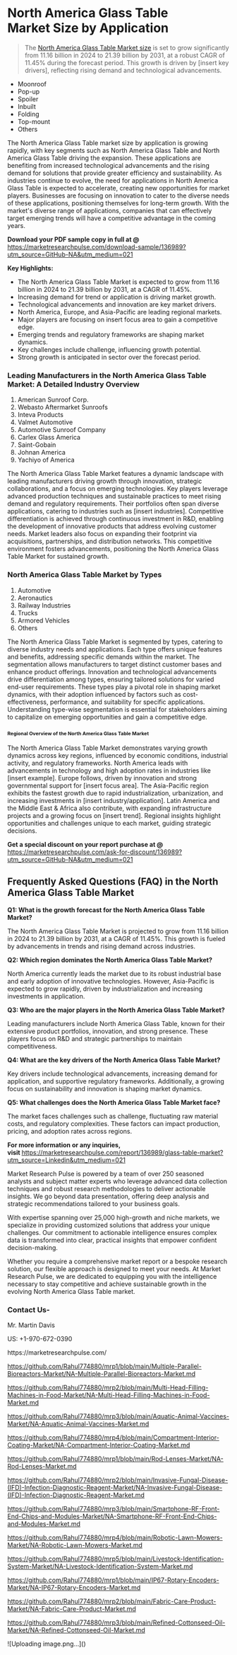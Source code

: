 <h1>North America Glass Table Market&nbsp;Size by Application</h1><blockquote><p>The <a href="https://marketresearchpulse.com/download-sample/136989?utm_source=GitHub-NA&amp;utm_medium=021">North America Glass Table Market size</a> is set to grow significantly from 11.16 billion in 2024 to 21.39 billion by 2031, at a robust CAGR of 11.45% during the forecast period. This growth is driven by [insert key drivers], reflecting rising demand and technological advancements.</p></blockquote><ul><li>Moonroof<li> Pop-up<li> Spoiler<li> Inbuilt<li> Folding<li> Top-mount<li> Others</li></ul><p>The North America Glass Table market size by application is growing rapidly, with key segments such as North America Glass Table and North America Glass Table driving the expansion. These applications are benefiting from increased technological advancements and the rising demand for solutions that provide greater efficiency and sustainability. As industries continue to evolve, the need for applications in North America Glass Table is expected to accelerate, creating new opportunities for market players. Businesses are focusing on innovation to cater to the diverse needs of these applications, positioning themselves for long-term growth. With the market's diverse range of applications, companies that can effectively target emerging trends will have a competitive advantage in the coming years.</p><p><strong>Download your PDF sample copy in full at @ </strong><a href="https://marketresearchpulse.com/download-sample/136989?utm_source=GitHub-NA&amp;utm_medium=021">https://marketresearchpulse.com/download-sample/136989?utm_source=GitHub-NA&amp;utm_medium=021</a></p><p><strong>Key Highlights: </strong></p><ul><li>The North America Glass Table Market is expected to grow from 11.16 billion in 2024 to 21.39 billion by 2031, at a CAGR of 11.45%.</li><li>Increasing demand for trend or application is driving market growth.</li><li>Technological advancements and innovation are key market drivers.</li><li>North America, Europe, and Asia-Pacific are leading regional markets.</li><li>Major players are focusing on insert focus area to gain a competitive edge.</li><li>Emerging trends and regulatory frameworks are shaping market dynamics.</li><li>Key challenges include challenge, influencing growth potential.</li><li>Strong growth is anticipated in sector over the forecast period.</li></ul><h3>Leading Manufacturers in the North America Glass Table Market: A Detailed Industry Overview</h3><ol><li>American Sunroof Corp.</li><li>Webasto Aftermarket Sunroofs</li><li>Inteva Products</li><li>Valmet Automotive</li><li>Automotive Sunroof Company</li><li>Carlex Glass America</li><li>Saint-Gobain</li><li>Johnan America</li><li>Yachiyo of America</li></ol><div class="flex max-w-full flex-col flex-grow"><div class="min-h-8 text-message flex w-full flex-col items-end gap-2 whitespace-normal break-words [.text-message+&amp;]:mt-5" dir="auto" data-message-author-role="assistant" data-message-id="fd8432e4-4910-450d-b182-61b7bfb0a01f" data-message-model-slug="gpt-4o"><div class="flex w-full flex-col gap-1 empty:hidden first:pt-[3px]"><div class="markdown prose w-full break-words dark:prose-invert light"><p>The North America Glass Table Market features a dynamic landscape with leading manufacturers driving growth through innovation, strategic collaborations, and a focus on emerging technologies. Key players leverage advanced production techniques and sustainable practices to meet rising demand and regulatory requirements. Their portfolios often span diverse applications, catering to industries such as [insert industries]. Competitive differentiation is achieved through continuous investment in R&amp;D, enabling the development of innovative products that address evolving customer needs. Market leaders also focus on expanding their footprint via acquisitions, partnerships, and distribution networks. This competitive environment fosters advancements, positioning the North America Glass Table Market for sustained growth.</p></div></div></div></div><h3>North America Glass Table Market by Types</h3><ol><li>Automotive<li> Aeronautics<li> Railway Industries<li> Trucks<li> Armored Vehicles<li> Others</li></ol><div class="flex max-w-full flex-col flex-grow"><div class="min-h-8 text-message flex w-full flex-col items-end gap-2 whitespace-normal break-words [.text-message+&amp;]:mt-5" dir="auto" data-message-author-role="assistant" data-message-id="084470be-0bb7-4664-bddf-5156b4f41249" data-message-model-slug="gpt-4o-mini"><div class="flex w-full flex-col gap-1 empty:hidden first:pt-[3px]"><div class="markdown prose w-full break-words dark:prose-invert light"><p>The North America Glass Table Market is segmented by types, catering to diverse industry needs and applications. Each type offers unique features and benefits, addressing specific demands within the market. The segmentation allows manufacturers to target distinct customer bases and enhance product offerings. Innovation and technological advancements drive differentiation among types, ensuring tailored solutions for varied end-user requirements. These types play a pivotal role in shaping market dynamics, with their adoption influenced by factors such as cost-effectiveness, performance, and suitability for specific applications. Understanding type-wise segmentation is essential for stakeholders aiming to capitalize on emerging opportunities and gain a competitive edge.</p></div></div></div></div><h3><span style="font-size: 11px;">Regional Overview of the North America Glass Table Market</span></h3><div class="flex max-w-full flex-col flex-grow"><div class="min-h-8 text-message flex w-full flex-col items-end gap-2 whitespace-normal break-words [.text-message+&amp;]:mt-5" dir="auto" data-message-author-role="assistant" data-message-id="e9038762-ce64-4e30-91c9-9bd413514231" data-message-model-slug="gpt-4o-mini"><div class="flex w-full flex-col gap-1 empty:hidden first:pt-[3px]"><div class="markdown prose w-full break-words dark:prose-invert light"><p>The North America Glass Table Market demonstrates varying growth dynamics across key regions, influenced by economic conditions, industrial activity, and regulatory frameworks. North America leads with advancements in technology and high adoption rates in industries like [insert example]. Europe follows, driven by innovation and strong governmental support for [insert focus area]. The Asia-Pacific region exhibits the fastest growth due to rapid industrialization, urbanization, and increasing investments in [insert industry/application]. Latin America and the Middle East &amp; Africa also contribute, with expanding infrastructure projects and a growing focus on [insert trend]. Regional insights highlight opportunities and challenges unique to each market, guiding strategic decisions.</p></div></div></div></div><p><strong>Get a special discount on your report purchase at @ </strong><a href="https://marketresearchpulse.com/ask-for-discount/136989?utm_source=GitHub-NA&amp;utm_medium=021">https://marketresearchpulse.com/ask-for-discount/136989?utm_source=GitHub-NA&amp;utm_medium=021</a></p><h2>Frequently Asked Questions (FAQ) in the North America Glass Table Market</h2><p><strong>Q1: What is the growth forecast for the North America Glass Table Market?</strong></p><p>The North America Glass Table Market is projected to grow from 11.16 billion in 2024 to 21.39 billion by 2031, at a CAGR of 11.45%. This growth is fueled by advancements in trends and rising demand across industries.</p><p><strong>Q2: Which region dominates the North America Glass Table Market?</strong></p><p>North America currently leads the market due to its robust industrial base and early adoption of innovative technologies. However, Asia-Pacific is expected to grow rapidly, driven by industrialization and increasing investments in application.</p><p><strong>Q3: Who are the major players in the North America Glass Table Market?</strong></p><p>Leading manufacturers include North America Glass Table, known for their extensive product portfolios, innovation, and strong presence. These players focus on R&amp;D and strategic partnerships to maintain competitiveness.</p><p><strong>Q4: What are the key drivers of the North America Glass Table Market?</strong></p><p>Key drivers include technological advancements, increasing demand for application, and supportive regulatory frameworks. Additionally, a growing focus on sustainability and innovation is shaping market dynamics.</p><p><strong>Q5: What challenges does the North America Glass Table Market face?</strong></p><p>The market faces challenges such as challenge, fluctuating raw material costs, and regulatory complexities. These factors can impact production, pricing, and adoption rates across regions.</p><p><strong>For more information or any inquiries, visit&nbsp;</strong><a href="https://marketresearchpulse.com/report/136989/glass-table-market?utm_source=Linkedin&utm_medium=021">https://marketresearchpulse.com/report/136989/glass-table-market?utm_source=Linkedin&utm_medium=021</a></p><p>Market Research Pulse is powered by a team of over 250 seasoned analysts and subject matter experts who leverage advanced data collection techniques and robust research methodologies to deliver actionable insights. We go beyond data presentation, offering deep analysis and strategic recommendations tailored to your business goals.</p><p>With expertise spanning over 25,000 high-growth and niche markets, we specialize in providing customized solutions that address your unique challenges. Our commitment to actionable intelligence ensures complex data is transformed into clear, practical insights that empower confident decision-making.</p><p>Whether you require a comprehensive market report or a bespoke research solution, our flexible approach is designed to meet your needs. At Market Research Pulse, we are dedicated to equipping you with the intelligence necessary to stay competitive and achieve sustainable growth in the evolving North America Glass Table market.</p><h3><strong>Contact Us-</strong></h3><p>Mr. Martin Davis</p><p>US: +1-970-672-0390</p><p>https://marketresearchpulse.com/</p><p><a href="https://github.com/Rahul774880/mrp1/blob/main/Multiple-Parallel-Bioreactors-Market/NA-Multiple-Parallel-Bioreactors-Market.md">https://github.com/Rahul774880/mrp1/blob/main/Multiple-Parallel-Bioreactors-Market/NA-Multiple-Parallel-Bioreactors-Market.md</a></p><p><a href="https://github.com/Rahul774880/mrp2/blob/main/Multi-Head-Filling-Machines-in-Food-Market/NA-Multi-Head-Filling-Machines-in-Food-Market.md">https://github.com/Rahul774880/mrp2/blob/main/Multi-Head-Filling-Machines-in-Food-Market/NA-Multi-Head-Filling-Machines-in-Food-Market.md</a></p><p><a href="https://github.com/Rahul774880/mrp3/blob/main/Aquatic-Animal-Vaccines-Market/NA-Aquatic-Animal-Vaccines-Market.md">https://github.com/Rahul774880/mrp3/blob/main/Aquatic-Animal-Vaccines-Market/NA-Aquatic-Animal-Vaccines-Market.md</a></p><p><a href="https://github.com/Rahul774880/mrp4/blob/main/Compartment-Interior-Coating-Market/NA-Compartment-Interior-Coating-Market.md">https://github.com/Rahul774880/mrp4/blob/main/Compartment-Interior-Coating-Market/NA-Compartment-Interior-Coating-Market.md</a></p><p><a href="https://github.com/Rahul774880/mrp1/blob/main/Rod-Lenses-Market/NA-Rod-Lenses-Market.md">https://github.com/Rahul774880/mrp1/blob/main/Rod-Lenses-Market/NA-Rod-Lenses-Market.md</a></p><p><a href="https://github.com/Rahul774880/mrp2/blob/main/Invasive-Fungal-Disease-(IFD)-Infection-Diagnostic-Reagent-Market/NA-Invasive-Fungal-Disease-(IFD)-Infection-Diagnostic-Reagent-Market.md">https://github.com/Rahul774880/mrp2/blob/main/Invasive-Fungal-Disease-(IFD)-Infection-Diagnostic-Reagent-Market/NA-Invasive-Fungal-Disease-(IFD)-Infection-Diagnostic-Reagent-Market.md</a></p><p><a href="https://github.com/Rahul774880/mrp3/blob/main/Smartphone-RF-Front-End-Chips-and-Modules-Market/NA-Smartphone-RF-Front-End-Chips-and-Modules-Market.md">https://github.com/Rahul774880/mrp3/blob/main/Smartphone-RF-Front-End-Chips-and-Modules-Market/NA-Smartphone-RF-Front-End-Chips-and-Modules-Market.md</a></p><p><a href="https://github.com/Rahul774880/mrp4/blob/main/Robotic-Lawn-Mowers-Market/NA-Robotic-Lawn-Mowers-Market.md">https://github.com/Rahul774880/mrp4/blob/main/Robotic-Lawn-Mowers-Market/NA-Robotic-Lawn-Mowers-Market.md</a></p><p><a href="https://github.com/Rahul774880/mrp5/blob/main/Livestock-Identification-System-Market/NA-Livestock-Identification-System-Market.md">https://github.com/Rahul774880/mrp5/blob/main/Livestock-Identification-System-Market/NA-Livestock-Identification-System-Market.md</a></p><p><a href="https://github.com/Rahul774880/mrp1/blob/main/IP67-Rotary-Encoders-Market/NA-IP67-Rotary-Encoders-Market.md">https://github.com/Rahul774880/mrp1/blob/main/IP67-Rotary-Encoders-Market/NA-IP67-Rotary-Encoders-Market.md</a></p><p><a href="https://github.com/Rahul774880/mrp2/blob/main/Fabric-Care-Product-Market/NA-Fabric-Care-Product-Market.md">https://github.com/Rahul774880/mrp2/blob/main/Fabric-Care-Product-Market/NA-Fabric-Care-Product-Market.md</a></p><p><a href="https://github.com/Rahul774880/mrp3/blob/main/Refined-Cottonseed-Oil-Market/NA-Refined-Cottonseed-Oil-Market.md">https://github.com/Rahul774880/mrp3/blob/main/Refined-Cottonseed-Oil-Market/NA-Refined-Cottonseed-Oil-Market.md</a></p>
![Uploading image.png…]()
